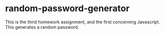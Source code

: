 # random-password-generator
This is the third homework assignment, and the first concerning Javascript.  This generates a random password.

